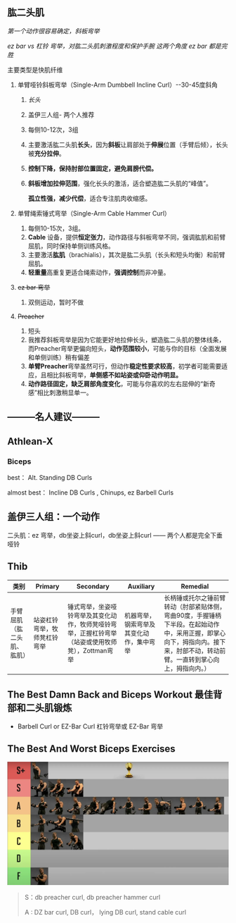 ## 肱二头肌

*第一个动作很容易确定，斜板弯举*

*ez bar vs 杠铃 弯举，对肱二头肌刺激程度和保护手腕 这两个角度 ez bar 都是完胜*

主要类型是快肌纤维

1. 单臂哑铃斜板弯举（Single-Arm Dumbbell Incline Curl）--30-45度斜角

    1. *长头*

    2. 盖伊三人组- 两个人推荐

    3. 每侧10-12次，3组

    4. 主要激活肱二头肌**长头**，因为**斜板**让肩部处于**伸展**位置（手臂后倾），长头被**充分拉伸**。

    5. **控制下降，保持肘部位置固定，避免肩膀代偿。**

    6. **斜板增加拉伸范围**，强化长头的激活，适合塑造肱二头肌的“峰值”。

        **孤立性强，减少代偿**，适合专注肌肉收缩感。

2. 单臂绳索锤式弯举（Single-Arm Cable Hammer Curl）

    1. 每侧10-15次，3组。
    2. **Cable** 设备，提供**恒定张力**，动作路径与斜板弯举不同，强调肱肌和前臂屈肌，同时保持单侧训练风格。
    3. 主要激活**肱肌**（brachialis），其次是肱二头肌（长头和短头均衡）和前臂屈肌。
    4. **轻重量**高重复更适合绳索动作，**强调控制**而非冲量。

3. ~~ez bar 弯举~~

    1. 双侧运动，暂时不做

4. ~~Preacher~~

    1. 短头
    2. 我推荐斜板弯举是因为它能更好地拉伸长头，塑造肱二头肌的整体线条，而Preacher弯举更偏向短头，**动作范围较小**，可能与你的目标（全面发展和单侧训练）稍有偏差
    3. **单臂Preacher**弯举虽然可行，但动作**稳定性要求较高**，初学者可能需要适应，且相比斜板弯举，**单侧感不如站姿或仰卧动作明显。**
    4. **动作路径固定，缺乏肩部角度变化**，可能与你喜欢的左右屈伸的“新奇感”相比刺激稍显单一。



## ———名人建议———

##  Athlean-X

###  Biceps

best： Alt. Standing DB Curls

almost best： Incline DB Curls , Chinups, ez Barbell Curls 

##  盖伊三人组：一个动作

二头肌：ez 弯举，db坐姿上斜curl，db坐姿上斜curl ——  两个人都是完全下垂哑铃

##  Thib

| 类别                       | Primary                      | Secondary                                                    | Auxiliary                                | Remedial                                                     |
| -------------------------- | ---------------------------- | ------------------------------------------------------------ | ---------------------------------------- | ------------------------------------------------------------ |
| 手臂屈肌（肱二头肌、肱肌） | 站姿杠铃弯举，牧师凳杠铃弯举 | 锤式弯举，坐姿哑铃弯举及其变化动作，牧师凳哑铃弯举，正握杠铃弯举（站姿或使用牧师凳），Zottman弯举 | 机器弯举，钢索弯举及其变化动作，集中弯举 | 长柄锤或托尔之锤前臂转动（肘部紧贴体侧，弯曲90度，手握锤柄下半段。在起始动作中，采用正握，即掌心向下，拇指向内。接下来，肘部不动，转动前臂。一直转到掌心向上，拇指向内。） |

##  The Best Damn Back and Biceps Workout 最佳背部和二头肌锻炼

- Barbell Curl or EZ-Bar Curl
  杠铃弯举或 EZ-Bar 弯举

##  The Best And Worst Biceps Exercises

![image-20250722221512118](../images/image-20250722221512118.webp)

> S：db preacher curl, db preacher hammer curl
>
> A : DZ bar curl, DB curl， lying DB curl, stand cable curl